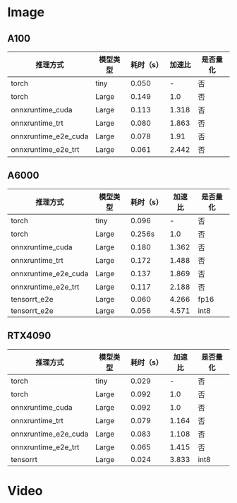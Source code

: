 # Image
## A100
  
| 推理方式             | 模型类型 | 耗时（s） | 加速比 | 是否量化 |
| -------------------- | -------- | --------- | ------ | -------- |
| torch                | tiny     | 0.050     | -      | 否       |
| torch                | Large    | 0.149     | 1.0    | 否       |
| onnxruntime_cuda     | Large    | 0.113     | 1.318  | 否       |
| onnxruntime_trt      | Large    | 0.080     | 1.863  | 否       |
| onnxruntime_e2e_cuda | Large    | 0.078     | 1.91   | 否       |
| onnxruntime_e2e_trt  | Large    | 0.061     | 2.442  | 否       |


## A6000
  
| 推理方式             | 模型类型 | 耗时（s） | 加速比 | 是否量化 |
| -------------------- | -------- | --------- | ------ | -------- |
| torch                | tiny     | 0.096     | -      | 否       |
| torch                | Large    | 0.256s    | 1.0    | 否       |
| onnxruntime_cuda     | Large    | 0.180     | 1.362  | 否       |
| onnxruntime_trt      | Large    | 0.172     | 1.488  | 否       |
| onnxruntime_e2e_cuda | Large    | 0.137     | 1.869  | 否       |
| onnxruntime_e2e_trt  | Large    | 0.117     | 2.188  | 否       |
| tensorrt_e2e         | Large    | 0.060     | 4.266  | fp16     |
| tensorrt_e2e         | Large    | 0.056     | 4.571  | int8     |

## RTX4090
| 推理方式             | 模型类型 | 耗时（s） | 加速比 | 是否量化 |
| -------------------- | -------- | --------- | ------ | -------- |
| torch                | tiny     | 0.029     | -      | 否       |
| torch                | Large    | 0.092     | 1.0    | 否       |
| onnxruntime_cuda     | Large    | 0.092     | 1.0    | 否       |
| onnxruntime_trt      | Large    | 0.079     | 1.164  | 否       |
| onnxruntime_e2e_cuda | Large    | 0.083     | 1.108  | 否       |
| onnxruntime_e2e_trt  | Large    | 0.065     | 1.415  | 否       |
| tensorrt             | Large    | 0.024     | 3.833  | int8     |

# Video
